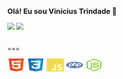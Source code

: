 ### Olá! Eu sou Vinícius Trindade 👋

<div style="display: block">
  <div>
    <img height="180em" src="https://github-readme-stats.vercel.app/api?username=viniciustlima&show_icons=true&theme=github_dark&include_all_commits=true&count_private=true"/>
    <img height="180em" src="https://github-readme-stats.vercel.app/api/top-langs/?username=viniciustlima&layout=compact&langs_count=7&theme=github_dark"/>
  </div>
</div>
<br/>

===

<div style="display: block">
  <div>
    <img align="center" alt="HTML" height="30" width="40" src="https://raw.githubusercontent.com/devicons/devicon/master/icons/html5/html5-original.svg"/>
    <img align="center" alt="CSS" height="30" width="40" src="https://raw.githubusercontent.com/devicons/devicon/master/icons/css3/css3-original.svg"/>
    <img align="center" alt="JS" height="30" width="40" src="https://raw.githubusercontent.com/devicons/devicon/master/icons/javascript/javascript-plain.svg"/>
    <img align="center" alt="PHP" height="30" width="40" src="https://raw.githubusercontent.com/devicons/devicon/master/icons/php/php-plain.svg"/>
    <img align="center" alt="NodeJS" height="30" width="40" src="https://raw.githubusercontent.com/devicons/devicon/master/icons/nodejs/nodejs-plain.svg"/> 
  </div>
</div>

